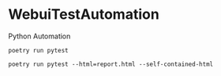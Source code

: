 # WebuiTestAutomation
Python Automation

```
poetry run pytest

poetry run pytest --html=report.html --self-contained-html


```